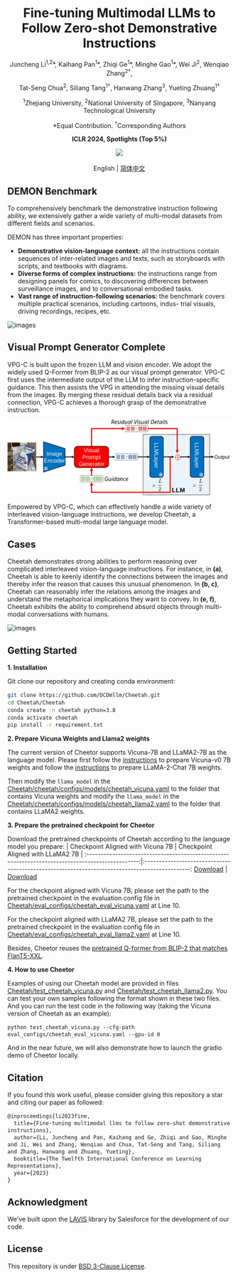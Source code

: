 
<h1 align = "center">
Fine-tuning Multimodal LLMs to Follow Zero-shot Demonstrative Instructions
</h1>

<div align="center">
Juncheng Li<sup>1,2</sup>*, Kaihang Pan<sup>1</sup>*, Zhiqi Ge<sup>1</sup>*, Minghe Gao<sup>1</sup>*, Wei Ji<sup>2</sup>, Wenqiao Zhang<sup>2&dagger;</sup>, 
 
 Tat-Seng Chua<sup>2</sup>, Siliang Tang<sup>1&dagger;</sup>, Hanwang Zhang<sup>3</sup>, Yueting Zhuang<sup>1&dagger;</sup>


<sup>1</sup>Zhejiang University, <sup>2</sup>National University of Singapore, <sup>3</sup>Nanyang Technological University

\*Equal Contribution. <sup>&dagger;</sup>Corresponding Authors

**ICLR 2024, Spotlights (Top 5%)**

<a href='https://arxiv.org/abs/2308.04152'><img src='https://img.shields.io/badge/Paper-Arxiv-red'></a> 

<a>English</a> | <a href="README_zh.md">简体中文</a>

</div>

## DEMON Benchmark

To comprehensively benchmark the demonstrative instruction following ability, we extensively gather a wide variety of multi-modal datasets from different fields and scenarios. 

DEMON has three important properties: 

- **Demonstrative vision-language context:** all the instructions contain sequences of inter-related images and texts, such as storyboards with scripts, and textbooks with diagrams.
- **Diverse forms of complex instructions:** the instructions range from designing panels for comics, to discovering differences
between surveillance images, and to conversational embodied tasks. 
- **Vast range of instruction-following scenarios:** the benchmark covers multiple practical scenarios, including cartoons, indus-
trial visuals, driving recordings, recipes, etc.

![images](figs/demo.svg)

## Visual Prompt Generator Complete
VPG-C is built upon the frozen LLM and vision encoder. We adopt the widely used Q-Former from BLIP-2 as our visual prompt generator. VPG-C first uses the intermediate output of the LLM to infer instruction-specific guidance. This then assists the VPG in attending the missing visual details from the images. By merging these residual details back via a residual connection, VPG-C  achieves a thorough grasp of the demonstrative instruction.

![images](figs/vpgc-model.svg)

Empowered by VPG-C, which can effectively handle a wide variety of interleaved vision-language instructions, we develop Cheetah, a Transformer-based multi-modal large language model.

## Cases
Cheetah demonstrates strong abilities to perform reasoning over complicated interleaved vision-language instructions. For instance, in **(a)**, Cheetah is able to keenly identify the connections between the images and thereby infer the reason that causes this unusual phenomenon. In **(b, c)**, Cheetah can reasonably infer the relations among the images and understand the metaphorical implications they want to convey. In **(e, f)**, Cheetah exhibits the ability to comprehend absurd objects through multi-modal conversations with humans.


![images](figs/case.svg)


## Getting Started
**1. Installation**

Git clone our repository and creating conda environment:
```bash
git clone https://github.com/DCDmllm/Cheetah.git
cd Cheetah/Cheetah
conda create -n cheetah python=3.8
conda activate cheetah
pip install -r requirement.txt
```

**2. Prepare Vicuna Weights and Llama2 weights**

The current version of Cheetor supports Vicuna-7B and LLaMA2-7B  as the language model. Please first follow the [instructions](https://huggingface.co/lmsys/vicuna-7b-delta-v0) to prepare Vicuna-v0 7B weights and follow the [instructions](https://huggingface.co/meta-llama/Llama-2-7b-chat-hf) to prepare LLaMA-2-Chat 7B weights. 

Then modify the ```llama_model``` in the [Cheetah/cheetah/configs/models/cheetah_vicuna.yaml](Cheetah/cheetah/configs/models/cheetah_vicuna.yaml#L16) to the folder that contains Vicuna weights and modify the ```llama_model``` in the [Cheetah/cheetah/configs/models/cheetah_llama2.yaml](Cheetah/cheetah/configs/models/cheetah_llama2.yaml#L16) to the folder that contains LLaMA2 weights.


**3. Prepare the pretrained checkpoint for Cheetor**

Download the pretrained checkpoints of Cheetah according to the language model you prepare:
|                                Checkpoint Aligned with Vicuna 7B                                |                               Checkpoint Aligned with LLaMA2 7B                                |
:------------------------------------------------------------------------------------------------:|:----------------------------------------------------------------------------------------------:
 [Download](https://drive.google.com/file/d/1mBiMzyY468QWUix8CuCvuByVEs9yfYPu/view?usp=drive_link) | [Download](https://drive.google.com/file/d/1kzpbvcFdq1XxAGSPbqPMmsjwi-etJ5Yi/view?usp=drive_link) 

For the checkpoint aligned with Vicuna 7B, please set the path to the pretrained checkpoint in the evaluation config file in [Cheetah/eval_configs/cheetah_eval_vicuna.yaml](Cheetah/eval_configs/cheetah_eval_vicuna.yaml#L10) at Line 10.

For the checkpoint aligned with LLaMA2 7B, please set the path to the pretrained checkpoint in the evaluation config file in [Cheetah/eval_configs/cheetah_eval_llama2.yaml](Cheetah/eval_configs/cheetah_eval_llama2.yaml#L10) at Line 10.

Besides, Cheetor reuses the [pretrained Q-former from BLIP-2 that matches FlanT5-XXL](https://storage.googleapis.com/sfr-vision-language-research/LAVIS/models/BLIP2/blip2_pretrained_flant5xxl.pth).

**4. How to use Cheetor**

Examples of using our Cheetah model are provided in files [Cheetah/test_cheetah_vicuna.py](Cheetah/test_cheetah_vicuna.py) and [Cheetah/test_cheetah_llama2.py](Cheetah/test_cheetah_llama2.py). You can test your own samples following the format shown in these two files. And you can run the test code in the following way (taking the Vicuna version of Cheetah as an example):

```
python test_cheetah_vicuna.py --cfg-path eval_configs/cheetah_eval_vicuna.yaml --gpu-id 0
```

And in the near future, we will also demonstrate how to launch the gradio demo of Cheetor locally.

## Citation
If you found this work useful, please consider giving this repository a star and citing our paper as followed:
```
@inproceedings{li2023fine,
  title={Fine-tuning multimodal llms to follow zero-shot demonstrative instructions},
  author={Li, Juncheng and Pan, Kaihang and Ge, Zhiqi and Gao, Minghe and Ji, Wei and Zhang, Wenqiao and Chua, Tat-Seng and Tang, Siliang and Zhang, Hanwang and Zhuang, Yueting},
  booktitle={The Twelfth International Conference on Learning Representations},
  year={2023}
}
```

## Acknowledgment
We've built upon the [LAVIS](https://github.com/salesforce/LAVIS/tree/main) library by Salesforce for the development of our code.

## License 
This repository is under [BSD 3-Clause License](https://github.com/DCDmllm/Cheetah/blob/main/license.md).
